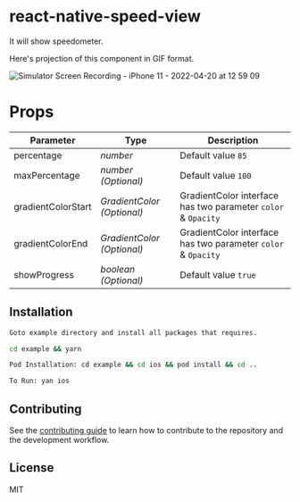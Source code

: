 # react-native-speed-view

It will show speedometer.

Here's projection of this component in GIF format.

![Simulator Screen Recording - iPhone 11 - 2022-04-20 at 12 59 09](https://user-images.githubusercontent.com/82019401/164174514-2369be99-a00a-4171-a47d-95b997388bbe.gif)




# Props
| Parameter | Type | Description
| ------    | ------ | ------ |
| percentage | _number_ | Default value `85` |
| maxPercentage | _number (Optional)_ | Default value `100` |
| gradientColorStart | _GradientColor (Optional)_ | GradientColor interface has two parameter `color` & `Opacity`|
| gradientColorEnd | _GradientColor (Optional)_ | GradientColor interface has two parameter `color` & `Opacity`|
| showProgress | _boolean (Optional)_ | Default value `true` |


## Installation

```sh
Goto example directory and install all packages that requires.

cd example && yarn

Pod Installation: cd example && cd ios && pod install && cd ..

To Run: yan ios
```

## Contributing

See the [contributing guide](CONTRIBUTING.md) to learn how to contribute to the repository and the development workflow.

## License

MIT
